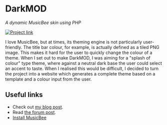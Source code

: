 # DarkMOD
*A dynamic MusicBee skin using PHP*

[![Project link][screenshot]][project]

I love MusicBee, but at times, its theming engine is not particularly user-friendly. The title bar colour, for example, is actually defined as a tiled PNG image. This makes it hard for the user to quickly change the colour of a theme. When I set out to make DarkMOD, I was aiming for a "splash of colour" type theme, where against a neutral dark base the user could select an accent to taste. When I realised this would be difficult, I decided to turn the project into a website which generates a complete theme based on a template and a colour input from the user.

## Useful links

- Check out [my blog post][blog].
- Read [the forum post][forum].
- [Install MusicBee][install]

[forum]:    http://getmusicbee.com/forum/index.php?topic=17373.0
[blog]:     https://albertnis.com/posts/darkmod/
[install]:  http://getmusicbee.com/
[screenshot]: http://i.imgur.com/gFcEPKW.png
[project]:  https://albertnis.com/darkmod/